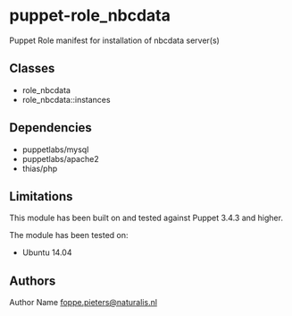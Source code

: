 puppet-role_nbcdata
===================

Puppet Role manifest for installation of nbcdata server(s)

Classes
-------------
- role_nbcdata
- role_nbcdata::instances

Dependencies
-------------
- puppetlabs/mysql
- puppetlabs/apache2
- thias/php

Limitations
-------------
This module has been built on and tested against Puppet 3.4.3 and higher.

The module has been tested on:

- Ubuntu 14.04

Authors
-------------
Author Name <foppe.pieters@naturalis.nl>
